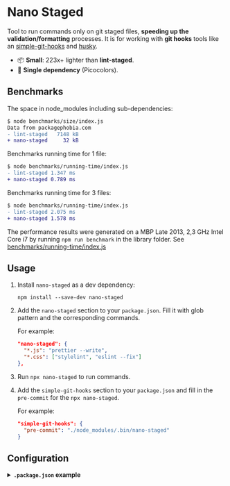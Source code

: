 # Nano Staged

Tool to run commands only on git staged files, **speeding up the validation/formatting** processes. It is for working with **git hooks** tools like an [simple-git-hooks](https://github.com/toplenboren/simple-git-hooks) and [husky](https://github.com/typicode/husky).

- 📦 **Small**: 223x+ lighter than **lint-staged**.
- 🥇 **Single dependency** (Picocolors).

## Benchmarks

The space in node_modules including sub-dependencies:

```diff
$ node benchmarks/size/index.js
Data from packagephobia.com
- lint-staged   7148 kB
+ nano-staged     32 kB
```

Benchmarks running time for 1 file:

```diff
$ node benchmarks/running-time/index.js
- lint-staged 1.347 ms
+ nano-staged 0.789 ms
```

Benchmarks running time for 3 files:

```diff
$ node benchmarks/running-time/index.js
- lint-staged 2.075 ms
+ nano-staged 1.578 ms
```

The performance results were generated on a MBP Late 2013, 2,3 GHz Intel Core i7 by running `npm run benchmark` in the library folder. See [benchmarks/running-time/index.js](https://github.com/usmanyunusov/nano-staged/blob/master/benchmarks/running-time/index.js)

## Usage

1. Install `nano-staged` as a dev dependency:

   ```terminal
   npm install --save-dev nano-staged
   ```

2. Add the `nano-staged` section to your `package.json`. Fill it with glob pattern and the corresponding commands.

   For example:

   ```json
   "nano-staged": {
     "*.js": "prettier --write",
     "*.css": ["stylelint", "eslint --fix"]
   },
   ```

3. Run `npx nano-staged` to run commands.

4. Add the `simple-git-hooks` section to your `package.json` and fill in the `pre-commit` for the `npx nano-staged`.

   For example:

   ```json
   "simple-git-hooks": {
     "pre-commit": "./node_modules/.bin/nano-staged"
   }
   ```

## Configuration

<details>
   <summary><b><code>.package.json</code> example</b></summary>
   <br/>

```json
{
  "nano-staged": {
    "*": "your-cmd",
    "*.ext": ["your-cmd", "your-cmd"]
  }
}
```

</details>
